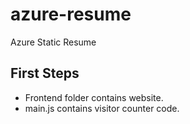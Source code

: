 # azure-resume
Azure Static Resume

## First Steps 

- Frontend folder contains website.
- main.js contains visitor counter code.
